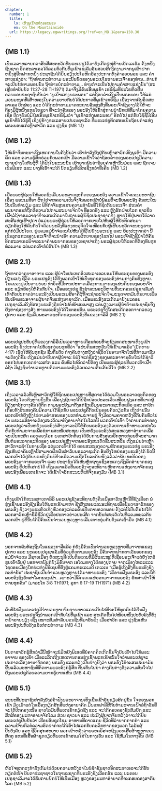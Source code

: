 ```yaml
---
chapter:
  number: 1
  title:
    lo: ເທິງພູເຂົາແຫ່ງພຣະພອນ
    en: On the Mountainside
  url: https://legacy.egwwritings.org/?ref=en_MB.1&para=150.30
---
```


## {MB 1.1}

ເປັນເວລາຫລາຍກວ່າສິບສີ່ສະຕະວັດທີ່ພຣະເຢຊູໄດ້ມາບັງເກີດຢູ່ໝູ່ບ້ານເບັດເລເຮັມ ຄັ້ງຫນຶ່ງຊົນຊາດ ອິດສະລາເອລໄດ້ລວມຕົວກັນທີ່ພູເຂົາເຊເຄັມອັນສວຍສົດງົດງາມຈາກພູເຂົາຝາກຫນຶ່ງສູ່ອີກຝາກຫນຶ່ງ ປະຊາຊົນໄດ້ຍິນສຽງປະໂຣຫິດຮ້ອງປະກາດທັງຄຳອວຍພອນ ແລະ ຄຳສາບແຊ່ງວ່າ: “ຖ້າທ່ານກະທຳຕາມ ພຣະບັນຍັດຂອງພຣະເຢໂຮວາພຣະເຈົ້າຂອງທ່ານ…ທ່ານກໍຈະເປັນໄປຕາມພອນນັ້ນ ຖ້າທ່ານບໍ່ກະທຳຕາມ… ທ່ານກໍຈະເປັນໄປຕາມຄຳສາບແຊ່ງນັ້ນ”(ສະເຫຼີຍທຳບັນຍັດ 11:27–28 TH1971) ຕໍ່ມາຈຶ່ງມີຄົນເອີ້ນພູເຂົາ ເກຣິຊິມທີ່ປະໂຣຫິດຢືນອວຍພອນປະຊາຊົນນັ້ນວ່າ “ພູເຂົາແຫ່ງພຣະພອນ” ແຕ່ຖ້ອຍຄຳເຊິ່ງເປັນພຣະພອນ ໃຫ້ແກ່ມວນມະນຸດທີ່ເສົ້າໝອງໃນຄວາມບາບກັບບໍ່ໄດ້ປະກາດທີ່ພູເຂົາເກຣິຊິມ ເນື່ອງຈາກຄົນອິດສະລາເອລ ບົກຜ່ອງ ແລະ ບໍ່ໄດ້ກະທຳຕາມມາດຕະຖານອັນສູງສົ່ງທີ່ພຣະເຈົ້າຊົງວາງໄວ້ໃຫ້ຈະຕ້ອງມີຜູ້ຫນຶ່ງແທນໂຍຊູວາ ທີ່ຈະນຳຄົນຂອງ ພຣະອົງໃຫ້ເຂົ້າສູ່ການພຳນັກແທ້ທີ່ມາໂດຍຄວາມເຊື່ອ ປັດຈຸບັນບໍ່ມີໃຜເອີ້ນພູເຂົາເກຣິຊິມວ່າ “ພູເຂົາແຫ່ງພຣະພອນ” ອີກຕໍ່ໄປ ແຕ່ກັບໃຊ້ຊື່ນີ້ເອີ້ນພູເຂົາທີ່ບໍ່ໄດ້ຮູ້ຊື່ ເຊິ່ງຢູ່ຂ້າງທະເລສາບເຢນເນຊາເລັດ ທີ່ພຣະເຢຊູຕັດສອນເປັນຖ້ອຍຄຳແຫ່ງພຣະພອນແກ່ເຫຼົ່າສາວົກ ແລະ ຝູງຊົນ {MB 1.1}

## {MB 1.2}

ໃຫ້ເຮົາຈິນຕະນາເຖິງເຫດການໃນຄັ້ງນັ້ນວ່າ ເຮົາກຳລັງນັ່ງຢູ່ກັບເຫຼົ່າສາວົກເທິງພູເຂົາ ມີຄວາມຄິດ ແລະ ຄວາມຮູ້ສຶກຮ່ວມກັບພວກເຂົາ ມີຄວາມເຂົ້າໃຈວ່າຖ້ອຍຄຳຂອງພຣະເຢຊູມີຄວາມໝາຍຢ່າງໃດກັບຜູ້ທີ່ ໄດ້ຟັງໃນຂະນະນັ້ນ ເຮົາອາດພົບວ່າຖ້ອຍຄຳເຫຼົ່ານັ້ນມ່ວນ ແລະ ຊັດເຈນເປັນພິເສດ ແລະ ບາງທີເຮົາຈະໄດ້ ບົດຮຽນທີ່ເລິກເຊິ່ງກວ່າທີ່ເຄີຍ {MB 1.2}

## {MB 1.3}

ເມື່ອພຣະຜູ້ຊ່ວຍໃຫ້ລອດຊົງເລີ່ມພຣະລາດຊະກິດຂອງພຣະອົງ ຄວາມເຂົ້າໃຈຂອງມະຫາຊົນເລື່ອງ ພຣະເມສີອາ ຜິດໄປຈາກຄວາມເປັນຈິງຈົນພວກເຂົາບໍ່ພ້ອມທີ່ຈະຮັບພຣະອົງ ຄົນສະໃໝນັ້ນເນັ້ນທຳນຽມ ແລະ ພິທີກຳຈົນສູນເສຍຄວາມສຳພັນທີ່ໃກ້ຊິດກັບພຣະເຈົ້າ ສ່ວນຄຳພະຍາກອນກໍຖືກຕີຄວາມໄປຕາມສະພາບຈິດໃຈ ທີ່ອວດອົ່ງ ແລະ ຫຼົງຮັກຝ່າຍໂລກ ຊາວຢິວເຝົ້າລໍຖ້າຈອມລາຊາທີ່ຈະສະເດັດມາໃນຖານະຜູ້ພິຊິດປະຊາຊາດທັງ ຫຼາຍໃຫ້ຢູ່ພາຍໃຕ້ລາດສະສີແຫ່ງເຜົ້າຢຸດາ ບໍ່ແມ່ນພຣະຜູ້ຊ່ວຍໃຫ້ລອດຈາກບາບໂຢຫັນຜູ້ໃຫ້ບັບຕິດສະມາ ຮຽກຮ້ອງໃຫ້ຄົນກັບໃຈດ້ວຍພະລັງທີ່ແທງທະລຸຈິດໃຈເໝືອນກັບຜູ້ເຜີຍພະວັດຈະນະບູຮານ ແຕ່ກໍບໍ່ມີປະໂຍດ. ຢູ່ແຄມແມ່ນ້ຳຈໍແດນໂຢຫັນໄດ້ຊີ້ໄປຍັງພຣະເຢຊູ ແລະ ຮ້ອງປະກາດວ່າ ນີ້ເປັນລູກແກະຂອງພຣະເຈົ້າທີ່ຈະນຳເອົາ ຄວາມຜິດບາບຂອງໂລກໄປ ພຣະເຈົ້າຊົງຊີ້ນຳໃຫ້ຄົນອິດສະລາເອລພິຈາລະນາຄຳພະຍາກອນຂອງເອຊາຢາເຖິງ ພຣະຜູ້ຊ່ວຍໃຫ້ລອດທີ່ຕ້ອງທົນທຸກທໍລະມານ ແຕ່ພວກເຂົາກໍ່ບໍ່ສົນໃຈ {MB 1.3}

## {MB 2.1}

ຖ້າຫາກວ່າຄູບາອາຈານ ແລະ ຜູ້ນຳໃນປະເທດອິດສະລາເອລຍອມໃຫ້ພຣະຄຸນຂອງພຣະອົງປ່ຽນແປງ ຊີວິດ ພຣະເຢຊູຄົງໄດ້ຕັ້ງພວກເຂົາໃຫ້ເປັນທູດຂອງພຣະອົງທ່າມກາງຄົນທັງຫຼາຍ. ໃນແຂວງຢູເປັນດາຍບ່ອນ ທຳອິດທີ່ມີການປະກາດເລື່ອງການມາຂອງແຜ່ນດິນຂອງພຣະເຈົ້າ ແລະ ຮຽກຮ້ອງໃຫ້ຄົນກັບໃຈ. ເມື່ອພຣະເຢຊູ ຊົງຊຳລະພຣະວິຫານທີ່ນະຄອນເຢຣູຊາເລັມກໍເທົ່າກັບປະກາດວ່າພຣະອົງເປັນພຣະເມສີອາຄືຜູ້ທີ່ຈະຊຳລະຈິດໃຈມະນຸດຈາກມົນທິນບາບເພື່ອຮັບເອົາພຣະອາຈານຜູ້ຍາກຈົນແຫ່ງນາຊາເລັດ. ເມື່ອພຣະອົງສະເດັດມາຍັງນະຄອນເຢຣູຊາເລັມຄັ້ງທີສອງພຣະອົງຖືກນຳໄປຕໍ່ໜ້າສະພາສູງ ແຕ່ພຽງເພາະຜູ້ນຳຍ້ານປະຊາຊົນຈຶ່ງຍັງຫາຊ່ອງທາງສັງ ຫານພຣະອົງບໍ່ໄດ້ໃນຕອນນັ້ນ. ພຣະເຢຊູຈຶ່ງໄ້ດສະເດັດອອກຈາກແຂວງຢູດາຍ ແລະ ຊົງເລີ່ມພະລາດຊະກິດຂອງພຣະອົງທີ່ແຂວງກາລິລີ {MB 2.1}

## {MB 2.2}

ພຣະເຢຊູປະທັບຢູ່ທີ່ແຂວງກາລິລີເປັນເວລາຫຼາຍເດືອນກ່ອນທີ່ຈະຊົງເທດສະໜາເທິງພູເຂົາ ພຣະອົງ ຊົງປະກາດໄປທົ່ວທຸກບ່ອນທຸກທີ່ວ່າ “ແຜ່ນດິນສະຫວັນໃກ້ເຂົ້າມາແລ້ວ”(ມັດທາຍ 4:17) ເຮັດໃຫ້ຄົນທຸກຊົນ ຊັ້ນຕື່ນຕົວ ຕ່າງຄົນຕ່າງຫວັງວ່າຊີວິດໃນອານາຈັກໃໝ່ທີ່ກ່າວມານັ້ນຈະຕ້ອງດີຂື້ນ ເຖິງແມ່ນວ່າບັນດາຜູ້ນຳຈະ ບໍ່ພໍໃຈແຕ່ຊື່ສຽງຂອງພຣະອາຈານຄົນໃໝ່ໄດ້ຊ່າລືອອກໄປນອກເຂດປາເລສໄຕ ແລະ ຄົນທົ່ວໄປຄິດວ່ານີ້ຕ້ອງ ເປັນພຣະຜູ້ຊ່ວຍທີ່ພວກເຮົາເຝົ້າລໍຖ້າ ມີຝູງຊົນຈຳນວນຫຼາຍຕິດຕາມພຣະອົງດ້ວຍຄວາມຕື່ນເຕັ້ນດີໃຈ {MB 2.2}

## {MB 3.1}

ເຖິງເວລາແລ້ວທີ່ເຫຼົ່າສາວົກຜູ້ໃກ້ຊິດພຣະເຢຊູຫຼາຍທີ່ສຸດຈະໄດ້ຮ່ວມໃນພຣະລາດຊະກິດຂອງພຣະອົງ ໂດຍຕົງຫຼາຍຍິ່ງຂື້ນ ເພື່ອຝູງຊົນຈະໄດ້ບໍ່ຖືກປ່ອຍປະລະເລີຍເໝືອນຝູງແກະທີ່ຂາດຜູ້ລ້ຽງສາວົກບາງຄົນໄດ້ຕິດ ຕາມພຣະອົງມາຕັ້ງແຕ່ຊົງເລີ່ມພຣະລາດຊະກິດແລ້ວ ແລະ ສາວົກເກືອບທັງສິບສອງຄົນມີຄວາມໃກ້ຊິດກັບ ພຣະເຢຊູຄືກັບເປັນຄອບຄົວດຽວກັນ ເຖິງປານນັ້ນພວກເຂົາກໍຍັງຫຼົງໄປຕາມຄຳສອນຂອງພວກທຳມະຈານຢູ່ ຈຶ່ງມີຄວາມຄາດຫວັງຄືກັບຄົນທົ່ວໄປວ່າ ພຣະເມສີອາຈະຕ້ອງສະເດັດມາຕັ້ງອານາຈັກໃນໂລກນີ້ ພວກເຂົາບໍ່ເຂົ້າ ໃຈການກະທຳຂອງພຣະເຢຊູວ່າເປັນຫຍັງພຣະອົງບໍ່ສ້າງບາລະມີໃຫ້ກັບພຣະອົງເອງດ້ວຍການເຂົ້າຫາພວກປະໂຣຫິດກັບທຳມະຈານເພື່ອຂໍການສະໜັບສະໜູນ ເປັນຫຍັງພຣະອົງບໍ່ສະແຫວງຫາອຳນາດເພື່ອຈະເປັນກະສັດ ຄອບຄອງໂລກ ພວກສາວົກຕ້ອງໄດ້ຮັບການສັ່ງສອນອີກຫຼາຍກ່ອນທີ່ຈະສາມາດສືບຕໍ່ພຣະລາດຊະກິດຂອງ ພຣະເຢຊູຫຼັງຈາກພຣະອົງສະເດັດຂື້ນສະຫວັນ ເຖິງແມ່ນວ່າເຫຼົ່າສາວົກຈະຊ້າໃນການເຊື່ອ ແຕ່ພວກເຂົາກໍໄດ້ ຕອບສະໜອງຄວາມຮັກຂອງພຣະເຢຊູ ພຣະອົງຊົງເຫັນວ່າຄົນເຫຼົ່ານີ້ສາມາດຝຶກຝົນສຳລັບພຣະລາຊະກິດ ອັນຍິ່ງໃຫຍ່ຂອງພຣະອົງໄດ້ ບັດນີ້ພວກເຂົາໄດ້ຢູ່ກັບພຣະອົງດົນພໍທີ່ຈະມີຄວາມເຊື່ອໃນລະດັບໜຶ່ງແລ້ວວ່າພັນ ທະກິດຂອງພຣະອົງມາຈາກພຣະເຈົ້າ ແລະ ປະຊາຊົນໄດ້ເຫັນຫຼັກຖານເຊິ່ງສະແດງເຖິງລິດອຳນາດຂອງພຣະອົງ ທີ່ປະຕິເສດບໍ່ໄດ້ ເຖິງເວລາແລ້ວທີ່ພຣະອົງຈະອະທິບາຍຫຼັກການແຫ່ງອານາຈັກຂອງພຣະອົງເພື່ອພວກເຂົາຈະ ໄດ້ເຂົ້າໃຈລັກສະນະທີ່ແທ້ຈິງຂອງມັນ {MB 3.1}

## {MB 4.1}

ເທິງພູເຂົາໃກ້ທະເລສາບກາລິລີ ພຣະເຢຊູຊົງອະທິຖານທັງຄືນເພື່ອສາວົກເຫຼົ່ານີ້ທີ່ຊົງເລືອກ ພໍ່ຮຸ່ງເຊົ້າພຣະອົງຊົງເອີ້ນໃຫ້ພວກເຂົາມາຫາ ຊົງສັ່ງສອນແລະອະທິຖານເພື່ອບັນດາສາວົກຂອງພຣະອົງ ຊົງວາງພຣະຫັດເທິງຫົວຂອງແຕ່ລະຄົນເປັນການອວຍພອນ ຕັ້ງແຕ່ນີ້ເປັນຕົ້ນໄປໃຫ້ພວກສາວົກເຫຼົ່ານີ້ມີຊີວິດຢູ່ເພື່ອປະກາດຂ່າວປະເສີດ ຈາກນັ້ນກໍສະເດັດໄປທີ່ແຄມທະເລກັບພວກເຂົາ ຢູ່ທີ່ນັ້ນໄດ້ມີຄົນເປັນຈຳນວນຫຼວງຫຼາຍເລີ່ມເກາະກຸ່ມກັນຕັ້ງແຕ່ເຊົ້າມືດ {MB 4.1}

## {MB 4.2}

ນອກຈາກຄົນທ້ອງຖິ່ນໃນແຂວງກາລີແລ້ວ ກໍຍັງມີຄົນເປັນຈຳນວນຫຼວງຫຼາຍທີ່ມາຈາກແຂວງຢູດາຍ ແລະ ນະຄອນເຢຣູຊາເລັມທີ່ຮ່ວມຕິດຕາມພຣະອົງ ມີຄົນຈາກຝາກຕາເວັນອອກຂອງແມ່ນ້ຳຈໍແດນ ມີຊາວເມືອງ ທົດສະບຸລີ(ເປັນດິນແດນທີ່ມີຜີແລະໝູ)ທີ່ເຊື່ອພຣະເຈົ້າແຕ່ຍັງໄຫວ້ຮູບເຄົາລົບຢູ່ ນອກຈາກນັ້ນກໍຍັງມີຄົນຈາກ ເອໂດມທາງໃຕ້ຂອງຢູດາຍ ຈາກເມືອງໄທລະແລະ ໄຊດອນເມືອງໃຫຍ່ແຫ່ງຟີນິເຊຍທີ່ຕັ້ງຢູ່ແຄມທະເລເມດີ ເຕເລເນ “ເມື່ອຮູ້ເຖິງສິ່ງທີ່ພຣະອົງຊົງກະທຳນັ້ນ” ປະຊາຊົນເປັນຈຳນວນຫຼວງຫຼາຍໄດ້ມາຫາພຣະອົງ “ເພື່ອຈະຟັງພຣະອົງ ແລະໃຫ້ພຣະອົງຊົງຮັກສາໂລກຂອງເຂົາ…ເພາະວ່າມີລິດເດດແຜ່ອອກມາຈາກພຣະອົງ ຮັກສາເຂົາໃຫ້ຫາຍທຸກຄົນ” (ມາລະໂກ 3:8 TH1971; ລູກາ 6:17–19 TH1971) {MB 4.2}

## {MB 4.3}

ຄົນທີ່ໄປຟັງພຣະເຢຊູມີຈຳນວນຫຼາຍຈົນຊາຍຫາດແຄບເກີນໄປທີ່ຈະໃຫ້ທຸກຄົນໄດ້ຢືນຟັງພຣະອົງ ພຣະເຢຊູຈຶ່ງນຳພວກເຂົາກັບໄປທີ່ພູເຂົາ ແລະ ສະເດັດຂື້ນໄປໜ້ອຍໜຶ່ງປະທັບລົງທີ່ທົ່ງຫຍ້າຮາບພຽງ ເຊິ່ງ ເໝາະສົມສຳລັບມວນຊົນທີ່ມາຮັບຟັງ ເມື່ອສາວົກ ແລະ ຝູງຊົນເຫັນພຣະອົງປະທັບລົງແລ້ວກໍກະທຳຕາມ {MB 4.3}

## {MB 4.4}

ບັນດາສາວົກຮູ້ສຶກວ່າມື້ນີ້ໜ້າຈະບໍ່ມີຫຍັງພິເສດທີ່ບໍ່ຄາດຄິດເກີດຂື້ນຈຶ່ງຍັບເຂົ້າໄປໃກ້ພຣະອາຈານ ຂອງເຂົາ ເມື່ອລະລຶກເຖິງເຫດການຕອນຮຸ່ງເຊົ້າພວກເຂົາໝັ້ນໃຈວ່າພຣະເຢຊູຈະປະກາດເລື່ອງອານາຈັກຂອງ ພຣະອົງ ແລະຫວັງເປັນຢ່າງຍິ່ງວ່າ ພຣະອົງໃກ້ຈະສະປະນາມັນຂື້ນແລ້ວມະຫາຊົນທີ່ຕິດຕາມພຣະອົງກໍຮູ້ສຶກ ຕື່ນເຕັ້ນໄປນຳ ຕ່າງຄົນຕ່າງຕັ້ງຄວາມສົນໃຈໄປຍັງພຣະເຢຊູດ້ວຍຄວາມຍາກຮູ້ຍາກເຫັນ {MB 4.4}

## {MB 5.1}

ຂະນະທີ່ປະຊາຊົນກຳລັງນັ່ງລໍຖ້າຟັງພຣະອາຈານເທິງເນີນເຂົ້າອັນຂຽວສົດຢູ່ນັ້ນ ໃຈຂອງພວກເຂົາ ມົວເມົາແຕ່ໃນເລື້ອງກຽດສັກສີແຫ່ງອານາຄົດ ມີພວກຟາລີສີກັບທຳມະຈານເຝົ້າລໍຖ້າວັນທີ່ຈະໄດ້ປົກຄອງເໜືອ ຊາວໂລມັນທີ່ພວກເຂົາກຽດຊັງ ແລະ ຈະໄດ້ຄອບຄອງຊັບສົມບັດ ແລະ ສັກສີຂອງມະຫາອານາຈັກໂລມ ສ່ວນ ຊາວນາ ແລະ ປະມົງຜູ້ຍາກຈົນຫວັງວ່າຈະໄດ້ຍິນພຣະເຢຊູຢືນຢັນວ່າ ເຮືອນອັນຊຸດໂຊມ ອາຫານທີ່ຄາດແຄນ ຊີວິດທີ່ລຳບາກກາກກຳ ແລະ ຄວາມຢ້ານກົວຕໍ່ຄວາມອົດຢາກຈະໄດ້ເອົາໄປແລກກັບຄະລຶກຫາດຂອງພວກ ໂລມັນຜູ້ບີບບັງຄັບ ແລະ ຊີວິດສຸກສະບາຍ ພວກເຂົາຫວັງວ່າພຣະຄຣິສຈະຊົງມອບເສື້ອຜ້າຫຼູຫຼາຂອງສັດຕູ ແທນທີ່ເສື້ອຜ້າຊຸດດຽວທີ່ພວກເຂົາສວມໃສ່ໃນກາງເວັນ ແລະ ໃຊ້ຫົ່ມໃນກາງຄືນ {MB 5.1}

## {MB 5.2}

ຫົວໃຈທຸກດວງກຳລັງເຕັມໄປດ້ວຍຄວາມຫວັງວ່າໃນບໍ່ຊ້າຊົນຊາດອິດສະລາເອລຈະໄດ້ຮັບກຽດຕໍ່ໜ້າ ບັນດາປະຊາຊາດໃນຖານະຊາດທີ່ພຣະອົງຊົງເລືອກສັນ ແລະ ນະຄອນເຢຣູຊາເລັມຈະໄດ້ຮັບການຍົກຍໍໃຫ້ເປັນເມືອງ ຫຼວງຂອງມະຫາອຳນາດທີ່ຈະຄອບຄອງສາກົນໂລກ {MB 5.2}
